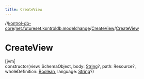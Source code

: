 ```yaml
---
title: CreateView
---
```

//[kontrol-db-core](../../../index.html)/[net.futureset.kontroldb.modelchange](../index.html)/[CreateView](index.html)/[CreateView](-create-view.html)



# CreateView



[jvm]\
constructor(view: SchemaObject, body: [String](https://kotlinlang.org/api/latest/jvm/stdlib/kotlin/-string/index.html)?, path: Resource?, wholeDefinition: [Boolean](https://kotlinlang.org/api/latest/jvm/stdlib/kotlin/-boolean/index.html), language: [String](https://kotlinlang.org/api/latest/jvm/stdlib/kotlin/-string/index.html)?)




